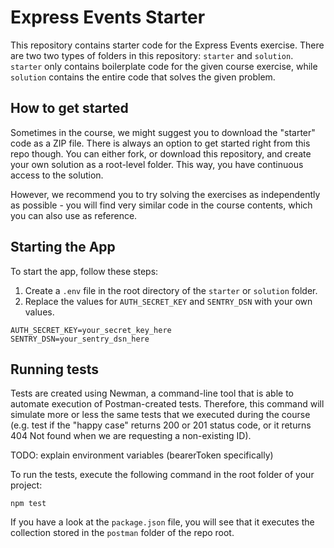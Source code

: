 # Express Events Starter

This repository contains starter code for the Express Events exercise. There are two two types of folders in this repository: `starter` and `solution`. `starter` only contains boilerplate code for the given course exercise, while `solution` contains the entire code that solves the given problem.

## How to get started

Sometimes in the course, we might suggest you to download the "starter" code as a ZIP file. There is always an option to get started right from this repo though. You can either fork, or download this repository, and create your own solution as a root-level folder. This way, you have continuous access to the solution.

However, we recommend you to try solving the exercises as independently as possible - you will find very similar code in the course contents, which you can also use as reference.

## Starting the App

To start the app, follow these steps:

1. Create a `.env` file in the root directory of the `starter` or `solution` folder.
2. Replace the values for `AUTH_SECRET_KEY` and `SENTRY_DSN` with your own values.

```plaintext
AUTH_SECRET_KEY=your_secret_key_here
SENTRY_DSN=your_sentry_dsn_here
```

## Running tests

Tests are created using Newman, a command-line tool that is able to automate execution of Postman-created tests. Therefore, this command will simulate more or less the same tests that we executed during the course (e.g. test if the "happy case" returns 200 or 201 status code, or it returns 404 Not found when we are requesting a non-existing ID).

TODO: explain environment variables (bearerToken specifically)

To run the tests, execute the following command in the root folder of your project:

```plaintext
npm test
```

If you have a look at the `package.json` file, you will see that it executes the collection stored in the `postman` folder of the repo root.
